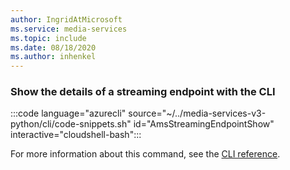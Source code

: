 ```yaml
---
author: IngridAtMicrosoft
ms.service: media-services
ms.topic: include
ms.date: 08/18/2020
ms.author: inhenkel
---
```


### Show the details of a streaming endpoint with the CLI

:::code language="azurecli" source="~/../media-services-v3-python/cli/code-snippets.sh" id="AmsStreamingEndpointShow" interactive="cloudshell-bash":::

For more information about this command, see the [CLI reference](/cli/azure/ams/streaming-endpoint?view=azure-cli-latest#az-ams-streaming-endpoint-show).
